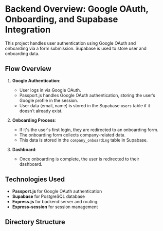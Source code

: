 # Backend Overview: Google OAuth, Onboarding, and Supabase Integration

This project handles user authentication using Google OAuth and onboarding via a form submission. Supabase is used to store user and onboarding data.

## Flow Overview

1. **Google Authentication**: 
   - User logs in via Google OAuth. 
   - Passport.js handles Google OAuth authentication, storing the user’s Google profile in the session.
   - User data (email, name) is stored in the Supabase `users` table if it doesn't already exist.

2. **Onboarding Process**: 
   - If it's the user's first login, they are redirected to an onboarding form.
   - The onboarding form collects company-related data.
   - This data is stored in the `company_onboarding` table in Supabase.

3. **Dashboard**: 
   - Once onboarding is complete, the user is redirected to their dashboard.

## Technologies Used

- **Passport.js** for Google OAuth authentication
- **Supabase** for PostgreSQL database
- **Express.js** for backend server and routing
- **Express-session** for session management

## Directory Structure

